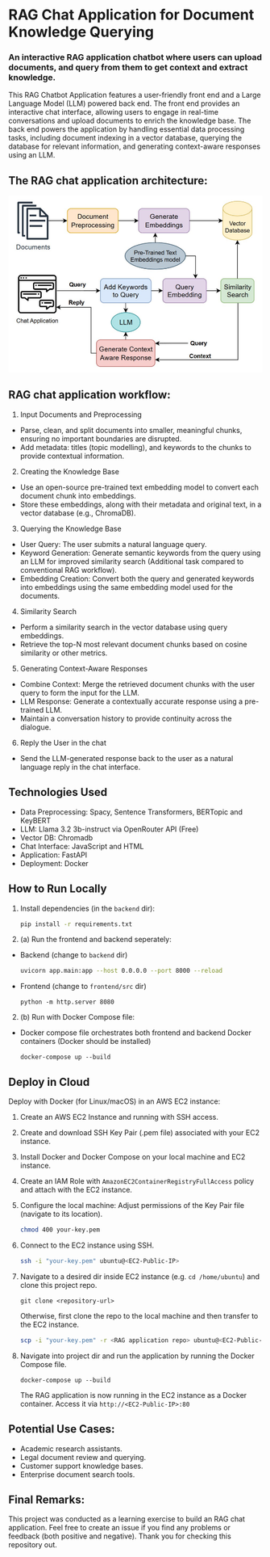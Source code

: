 
# RAG Chat Application for Document Knowledge Querying
### An interactive RAG application chatbot where users can upload documents, and query from them to get context and extract knowledge.

This RAG Chatbot Application features a user-friendly front end and a Large Language Model (LLM) powered back end. The front end provides an interactive chat interface, allowing users to engage in real-time conversations and upload documents to enrich the knowledge base. The back end powers the application by handling essential data processing tasks, including document indexing in a vector database, querying the database for relevant information, and generating context-aware responses using an LLM.

## The RAG chat application architecture:

![RAG_architecture.jpg](images/RAG_architecture.jpg)

## RAG chat application workflow:

1. Input Documents and Preprocessing
- Parse, clean, and split documents into smaller, meaningful chunks, ensuring no important boundaries are disrupted.
- Add metadata: titles (topic modelling), and keywords to the chunks to provide contextual information.

2. Creating the Knowledge Base
- Use an open-source pre-trained text embedding model to convert each document chunk into embeddings.
- Store these embeddings, along with their metadata and original text, in a vector database (e.g., ChromaDB).

3. Querying the Knowledge Base
- User Query: The user submits a natural language query.
- Keyword Generation: Generate semantic keywords from the query using an LLM for improved similarity search (Additional task compared to conventional RAG workflow).
- Embedding Creation: Convert both the query and generated keywords into embeddings using the same embedding model used for the documents.

4. Similarity Search
- Perform a similarity search in the vector database using query embeddings.
- Retrieve the top-N most relevant document chunks based on cosine similarity or other metrics.

5. Generating Context-Aware Responses
- Combine Context: Merge the retrieved document chunks with the user query to form the input for the LLM.
- LLM Response: Generate a contextually accurate response using a pre-trained LLM.
- Maintain a conversation history to provide continuity across the dialogue.

6. Reply the User in the chat
- Send the LLM-generated response back to the user as a natural language reply in the chat interface.

## Technologies Used
- Data Preprocessing: Spacy, Sentence Transformers, BERTopic and KeyBERT
- LLM: Llama 3.2 3b-instruct via OpenRouter API (Free)
- Vector DB: Chromadb
- Chat Interface: JavaScript and HTML
- Application: FastAPI
- Deployment: Docker

## How to Run Locally
1. Install dependencies (in the `backend` dir):
   ```bash
   pip install -r requirements.txt
   ```
2. (a) Run the frontend and backend seperately:
- Backend (change to `backend` dir)
   ```bash
   uvicorn app.main:app --host 0.0.0.0 --port 8000 --reload
   ```
- Frontend (change to `frontend/src` dir)
    ```
    python -m http.server 8080
    ```
2. (b) Run with Docker Compose file:
- Docker compose file orchestrates both frontend and backend Docker containers (Docker should be installed)
    ```
    docker-compose up --build
    ```

## Deploy in Cloud

Deploy with Docker (for Linux/macOS) in an AWS EC2 instance:

1. Create an AWS EC2 Instance and running with SSH access.

2. Create and download SSH Key Pair (.pem file) associated with your EC2 instance.

3. Install Docker and Docker Compose on your local machine and EC2 instance. 

4. Create an IAM Role with `AmazonEC2ContainerRegistryFullAccess` policy and attach with the EC2 
instance.

5. Configure the local machine: Adjust permissions of the Key Pair file (navigate to its location).
   ```bash 
   chmod 400 your-key.pem
   ``` 

6. Connect to the EC2 instance using SSH.
   ```bash 
   ssh -i "your-key.pem" ubuntu@<EC2-Public-IP>
   ```
7. Navigate to a desired dir inside EC2 instance (e.g. `cd /home/ubuntu`) and clone this project repo.
   ```
   git clone <repository-url>
   ```
   Otherwise, first clone the repo to the local machine and then transfer to the EC2 instance.
   ```bash 
   scp -i "your-key.pem" -r <RAG application repo> ubuntu@<EC2-Public-IP>:/home/ubuntu/
   ```

8. Navigate into project dir and run the application by running the Docker Compose file.
    ```
    docker-compose up --build
    ```
   The RAG application is now running in the EC2 instance as a Docker container. Access it via `http://<EC2-Public-IP>:80`


## Potential Use Cases:
- Academic research assistants.
- Legal document review and querying.
- Customer support knowledge bases.
- Enterprise document search tools.

## Final Remarks:
This project was conducted as a learning exercise to build an RAG chat application. Feel free to create an issue if you find any problems or feedback (both positive and negative). Thank you for checking this repository out.
